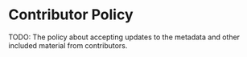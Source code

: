 # Contributor Policy

TODO: The policy about accepting updates to the metadata
      and other included material from contributors.

